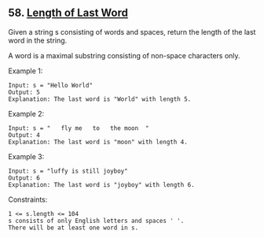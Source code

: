 ## 58. [Length of Last Word](https://leetcode.com/problems/length-of-last-word/description/)

Given a string s consisting of words and spaces, return the length of the last word in the string.

A word is a maximal substring consisting of non-space characters only.

 

Example 1:

``` 
Input: s = "Hello World"
Output: 5
Explanation: The last word is "World" with length 5.
```

Example 2:
```
Input: s = "   fly me   to   the moon  "
Output: 4
Explanation: The last word is "moon" with length 4.
```

Example 3:
```
Input: s = "luffy is still joyboy"
Output: 6
Explanation: The last word is "joyboy" with length 6.
``` 

Constraints:
```
1 <= s.length <= 104
s consists of only English letters and spaces ' '.
There will be at least one word in s.
```
